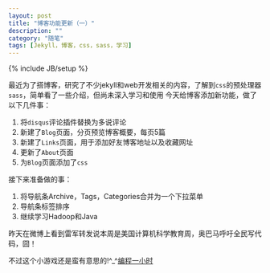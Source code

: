 ```yaml
---
layout: post
title: "博客功能更新（一）"
description: ""
category: "随笔"
tags: [Jekyll，博客，css，sass，学习]
---
```

{% include JB/setup %}

最近为了搭博客，研究了不少jekyll和web开发相关的内容，了解到`css`的预处理器`sass`，简单看了一些介绍，但尚未深入学习和使用
今天给博客添加新功能，做了以下几件事：

<!-- more -->
1. 将`disqus`评论插件替换为多说评论
2. 新建了`Blog`页面，分页预览博客概要，每页5篇
3. 新建了`Links`页面，用于添加好友博客地址以及收藏网址
4. 更新了`About`页面
5. 为`Blog`页面添加了`css`


接下来准备做的事：


1. 将导航条Archive，Tags，Categories合并为一个下拉菜单
2. 导航条标签排序
3. 继续学习Hadoop和Java


昨天在微博上看到雷军转发说本周是美国计算机科学教育周，奥巴马呼吁全民写代码，囧！

不过这个小游戏还是蛮有意思的!^_^[编程一小时](http://learn.code.org/hoc/1)





